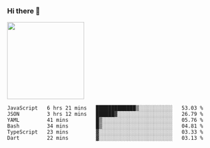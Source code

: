 ### Hi there 👋

<!--
**hwolf0610/hwolf0610** is a ✨ _special_ ✨ repository because its `README.md` (this file) appears on your GitHub profile.

Here are some ideas to get you started:

- 🔭 I’m currently working on ...
- 🌱 I’m currently learning ...
- 👯 I’m looking to collaborate on ...
- 🤔 I’m looking for help with ...
- 💬 Ask me about ...
- 📫 How to reach me: ...
- 😄 Pronouns: ...
- ⚡ Fun fact: ...
-->

<img height="180em" src="https://github-readme-stats.vercel.app/api?username=hwolf0610&show_icons=true&hide_border=true&&count_private=true&include_all_commits=true" />


<!--START_SECTION:waka-->

```text
JavaScript   6 hrs 21 mins   █████████████▒░░░░░░░░░░░   53.03 %
JSON         3 hrs 12 mins   ██████▓░░░░░░░░░░░░░░░░░░   26.79 %
YAML         41 mins         █▒░░░░░░░░░░░░░░░░░░░░░░░   05.76 %
Bash         34 mins         █▒░░░░░░░░░░░░░░░░░░░░░░░   04.81 %
TypeScript   23 mins         ▓░░░░░░░░░░░░░░░░░░░░░░░░   03.33 %
Dart         22 mins         ▓░░░░░░░░░░░░░░░░░░░░░░░░   03.13 %
```

<!--END_SECTION:waka-->
